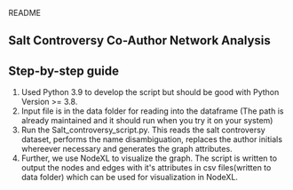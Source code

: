 README

## Salt Controversy Co-Author Network Analysis

## Step-by-step guide

1. Used Python 3.9 to develop the script but should be good with Python Version >= 3.8.
2. Input file is in the data folder for reading into the dataframe (The path is already maintained and it should run when you try it on your system)
3. Run the Salt_controversy_script.py. This reads the salt controversy dataset, performs the name disambiguation, replaces the author initials whereever necessary and generates the graph attributes. 
4. Further, we use NodeXL to visualize the graph. The script is written to output the nodes and edges with it's attributes in csv files(written to data folder) which can be used for visualization in NodeXL.
